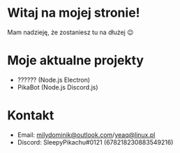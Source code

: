 # Witaj na mojej stronie!
Mam nadzieję, że zostaniesz tu na dłużej 😉

# Moje aktualne projekty
- ?????? (Node.js Electron)
- PikaBot (Node.js Discord.js)

# Kontakt
- Email: milydominik@outlook.com/yeaq@linux.pl
- Discord: SleepyPikachu#0121 (678218230883549216)
